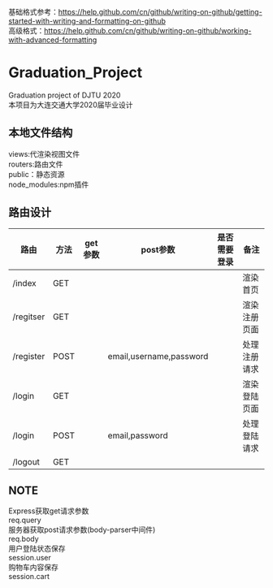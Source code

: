 基础格式参考：https://help.github.com/cn/github/writing-on-github/getting-started-with-writing-and-formatting-on-github  
高级格式：https://help.github.com/cn/github/writing-on-github/working-with-advanced-formatting  
# Graduation_Project
Graduation project of DJTU 2020  
本项目为大连交通大学2020届毕业设计  
  
## 本地文件结构
views:代渲染视图文件  
routers:路由文件  
public：静态资源  
node_modules:npm插件  
  
## 路由设计  
| 路由 | 方法 | get参数 | post参数 | 是否需要登录 | 备注 |
| --- | --- | --- | --- | --- | --- |
| /index | GET | | | | 渲染首页 |
| /regitser | GET | | | | 渲染注册页面 |
| /register | POST | | email,username,password | | 处理注册请求 |
| /login | GET | | | | 渲染登陆页面 |
| /login | POST | | email,password | | 处理登陆请求 |
| /logout | GET | | | | | 处理退出请求 |  
  
## NOTE
Express获取get请求参数  
req.query  
服务器获取post请求参数(body-parser中间件)  
req.body  
用户登陆状态保存  
session.user  
购物车内容保存  
session.cart  


